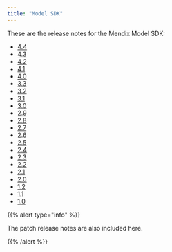 ```yaml
---
title: "Model SDK"
---
```


These are the release notes for the Mendix Model SDK:

* [4.4](4.4)
* [4.3](4.3)
* [4.2](4.2)
* [4.1](4.1)
* [4.0](4.0)
* [3.3](3.3)
* [3.2](3.2)
* [3.1](3.1)
* [3.0](3.0)
* [2.9](2.9)
* [2.8](2.8)
* [2.7](2.7)
* [2.6](2.6)
* [2.5](2.5)
* [2.4](2.4)
* [2.3](2.3)
* [2.2](2.2)
* [2.1](2.1)
* [2.0](2.0)
* [1.2](1.2)
* [1.1](1.1)
* [1.0](1.0)

{{% alert type="info" %}}

The patch release notes are also included here.

{{% /alert %}}
